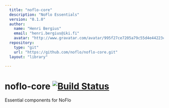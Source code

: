 ```yaml
---
  title: "noflo-core"
  description: "NoFlo Essentials"
  version: "0.1.0"
  author: 
    name: "Henri Bergius"
    email: "henri.bergius@iki.fi"
    avatar: "http://www.gravatar.com/avatar/995f27ce7205a79c55d4e44223cd6de0?s=23"
  repository: 
    type: "git"
    url: "https://github.com/noflo/noflo-core.git"
  layout: "library"

---
```

# noflo-core [![Build Status](https://secure.travis-ci.org/noflo/noflo-core.png?branch=master)](http://travis-ci.org/noflo/noflo-core)

Essential components for NoFlo
